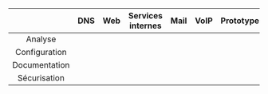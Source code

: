 
|         | DNS  | Web  | Services internes | Mail | VoIP | Prototype |
| :-----: | :-:  | :-:  | :-:               | :-: | :-: | :-: |
| Analyse |      |      |                   |     | ||
| Configuration |      |      |                   |   ||  | 
| Documentation |      |      |                   |   ||  | 
| Sécurisation |      |      |                   |     ||| 
